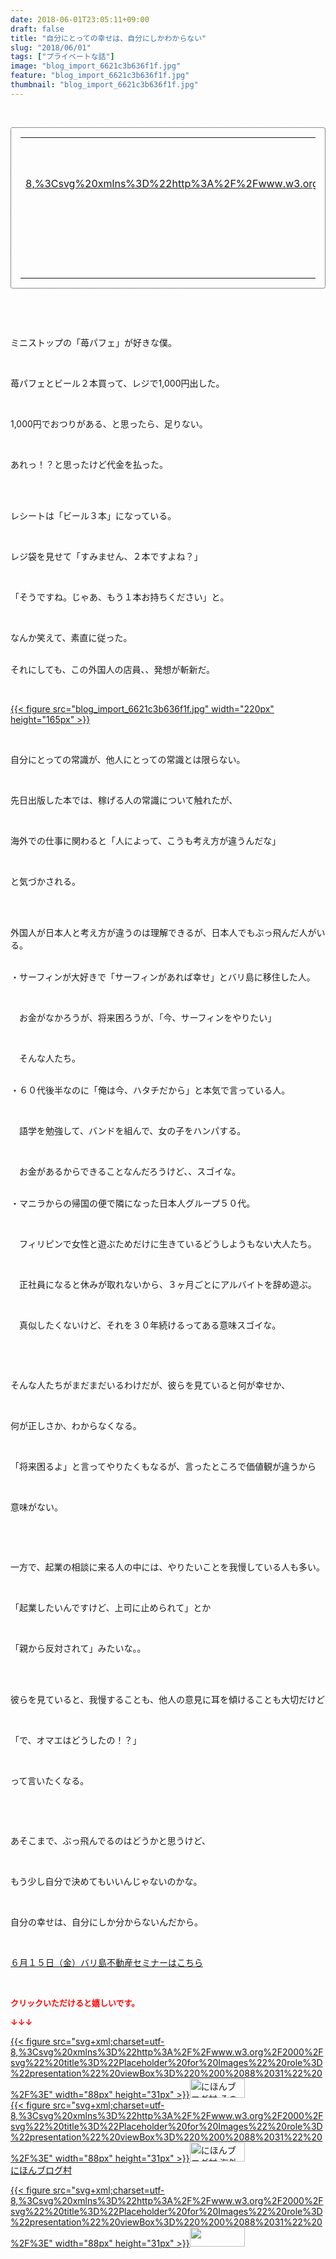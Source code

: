 ```yaml
---
date: 2018-06-01T23:05:11+09:00
draft: false
title: "自分にとっての幸せは、自分にしかわからない"
slug: "2018/06/01"
tags: ["プライベートな話"]
image: "blog_import_6621c3b636f1f.jpg"
feature: "blog_import_6621c3b636f1f.jpg"
thumbnail: "blog_import_6621c3b636f1f.jpg"
---
```

<p> </p><div contenteditable="false" style="padding: 15px; border-radius: 4px; border: 1px dotted currentColor; border-image: none;"><table border="0" cellpadding="0" cellspacing="0" style="margin: 0px; table-layout: fixed;" width="100%">	<tbody width="100%">		<tr>			<td aligin="center" style="vertical-align: middle;" width="95"><span style="text-align: center; display: block;"><a alt0="BlogAffiliate" href="affiliate.do?affiliateId=37357923" rel="nofollow" target="_blank">{{< figure src="svg+xml;charset=utf-8,%3Csvg%20xmlns%3D%22http%3A%2F%2Fwww.w3.org%2F2000%2Fsvg%22%20title%3D%22Placeholder%20for%20Images%22%20role%3D%22presentation%22%20viewBox%3D%220%200%201%201%22%20%2F%3E"  >}}<noscript><img alt="稼げる人の常識、稼げない人の常識" border="0" data-img="affiliate" src="https://images-fe.ssl-images-amazon.com/images/I/51Ft8zEBpkL._SL160_.jpg" style="margin: 0px; vertical-align: middle; max-width: 95px;"></noscript></a></span></td>			<td style="line-height: 1.5; padding-left: 15px; vertical-align: middle;"><a alt0="BlogAffiliate" href="affiliate.do?affiliateId=37357923" rel="nofollow" target="_blank">稼げる人の常識、稼げない人の常識</a>			<div style="padding: 3px 0px;">1,200円</div>			<div style="font-size: 0.83em;">Amazon</div></td>		</tr>	</tbody></table></div><p> </p><p> </p><p>ミニストップの「苺パフェ」が好きな僕。</p><p> </p><p>苺パフェとビール２本買って、レジで1,000円出した。</p><p> </p><p>1,000円でおつりがある、と思ったら、足りない。</p><p> </p><p>あれっ！？と思ったけど代金を払った。</p><p> </p><p><br/>レシートは「ビール３本」になっている。</p><p> </p><p>レジ袋を見せて「すみません、２本ですよね？」</p><p> </p><p>「そうですね。じゃあ、もう１本お持ちください」と。</p><p> </p><p>なんか笑えて、素直に従った。</p><p><br/>それにしても、この外国人の店員、、発想が斬新だ。</p><p> </p><p><a href="blog_import_6621c3b636f1f.jpg">{{< figure src="blog_import_6621c3b636f1f.jpg" width="220px" height="165px" >}}</a></p><p> </p><p>自分にとっての常識が、他人にとっての常識とは限らない。</p><p> </p><p>先日出版した本では、稼げる人の常識について触れたが、</p><p> </p><p>海外での仕事に関わると「人によって、こうも考え方が違うんだな」</p><p> </p><p>と気づかされる。</p><p> </p><p><br/>外国人が日本人と考え方が違うのは理解できるが、日本人でもぶっ飛んだ人がいる。</p><p><br/>・サーフィンが大好きで「サーフィンがあれば幸せ」とバリ島に移住した人。</p><p> </p><p>　お金がなかろうが、将来困ろうが、「今、サーフィンをやりたい」</p><p> </p><p>　そんな人たち。</p><p><br/>・６０代後半なのに「俺は今、ハタチだから」と本気で言っている人。</p><p> </p><p>　語学を勉強して、バンドを組んで、女の子をハンパする。</p><p> </p><p>　お金があるからできることなんだろうけど、、スゴイな。</p><p><br/>・マニラからの帰国の便で隣になった日本人グループ５０代。</p><p> </p><p>　フィリピンで女性と遊ぶためだけに生きているどうしようもない大人たち。</p><p> </p><p>　正社員になると休みが取れないから、３ヶ月ごとにアルバイトを辞め遊ぶ。</p><p> </p><p>　真似したくないけど、それを３０年続けるってある意味スゴイな。</p><p> </p><p> </p><p>そんな人たちがまだまだいるわけだが、彼らを見ていると何が幸せか、</p><p> </p><p>何が正しさか、わからなくなる。</p><p> </p><p>「将来困るよ」と言ってやりたくもなるが、言ったところで価値観が違うから</p><p> </p><p>意味がない。</p><p> </p><p> </p><p>一方で、起業の相談に来る人の中には、やりたいことを我慢している人も多い。</p><p> </p><p>「起業したいんですけど、上司に止められて」とか</p><p> </p><p>「親から反対されて」みたいな。。</p><p> </p><p><br/>彼らを見ていると、我慢することも、他人の意見に耳を傾けることも大切だけど</p><p> </p><p>「で、オマエはどうしたの！？」</p><p> </p><p>って言いたくなる。</p><p> </p><p> </p><p>あそこまで、ぶっ飛んでるのはどうかと思うけど、</p><p> </p><p>もう少し自分で決めてもいいんじゃないのかな。</p><p> </p><p>自分の幸せは、自分にしか分からないんだから。</p><p> </p><p><span style="text-decoration: underline;"><a href="iin.co.jp" target="_blank">６月１５日（金）バリ島不動産セミナーはこちら</a></span></p><p> </p><p><font color="#ff0000" size="2"><strong>クリックいただけると嬉しいです。</strong></font></p><p><font color="#ff0000" size="2"><strong>↓↓↓</strong></font></p><p><a href="ranking.html?p_cid=01260127" id="&amp;blogmura_banner" target="_blank">{{< figure src="svg+xml;charset=utf-8,%3Csvg%20xmlns%3D%22http%3A%2F%2Fwww.w3.org%2F2000%2Fsvg%22%20title%3D%22Placeholder%20for%20Images%22%20role%3D%22presentation%22%20viewBox%3D%220%200%2088%2031%22%20%2F%3E" width="88px" height="31px" >}}<noscript><img alt="にほんブログ村 その他生活ブログ 不動産投資へ" border="0" height="31" src="https://img-proxy.blog-video.jp/images?url=http%3A%2F%2Flife.blogmura.com%2Fhudousantoushi%2Fimg%2Fhudousantoushi88_31.gif" width="88"></noscript></a><br/><a href="ranking.html?p_cid=01260127" target="_blank">{{< figure src="svg+xml;charset=utf-8,%3Csvg%20xmlns%3D%22http%3A%2F%2Fwww.w3.org%2F2000%2Fsvg%22%20title%3D%22Placeholder%20for%20Images%22%20role%3D%22presentation%22%20viewBox%3D%220%200%2088%2031%22%20%2F%3E" width="88px" height="31px" >}}<noscript><img alt="にほんブログ村 海外生活ブログ バリ島情報へ" border="0" height="31" src="https://img-proxy.blog-video.jp/images?url=http%3A%2F%2Foverseas.blogmura.com%2Fbali%2Fimg%2Fbali88_31.gif" width="88"></noscript></a><br/><a href="ranking.html?p_cid=01260127" target="_blank">にほんブログ村</a></p><p><a href="link.php?1804582" title="人気ブログランキングへ">{{< figure src="svg+xml;charset=utf-8,%3Csvg%20xmlns%3D%22http%3A%2F%2Fwww.w3.org%2F2000%2Fsvg%22%20title%3D%22Placeholder%20for%20Images%22%20role%3D%22presentation%22%20viewBox%3D%220%200%2088%2031%22%20%2F%3E" width="88px" height="31px" >}}<noscript><img border="0" height="31" src="https://blog.with2.net/img/banner/banner_22.gif" width="88"></noscript></a></p><p> </p>

